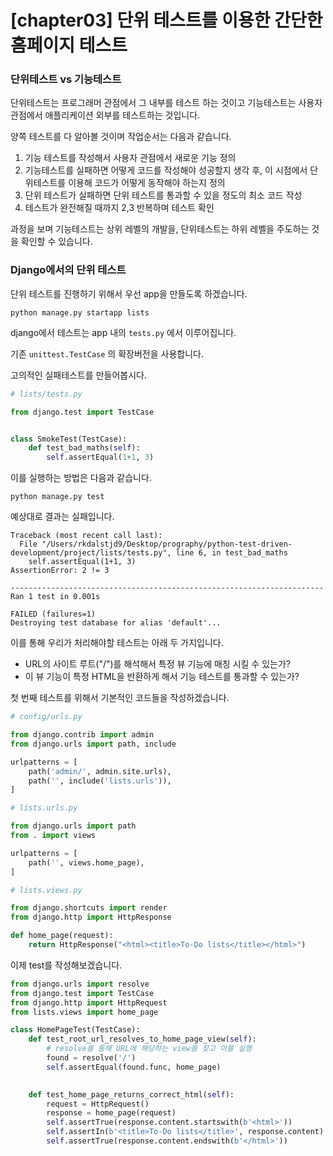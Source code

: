 # [chapter03] 단위 테스트를 이용한 간단한 홈페이지 테스트

### 단위테스트 vs 기능테스트

단위테스트는 프로그래머 관점에서 그 내부를 테스트 하는 것이고 기능테스트는 사용자 관점에서 애플리케이션 외부를 테스트하는 것입니다.

양쪽 테스트를 다 알아볼 것이며 작업순서는 다음과 같습니다.

1. 기능 테스트를 작성해서 사용자 관점에서 새로운 기능 정의
2. 기능테스트를 실패하면 어떻게 코드를 작성해야 성공할지 생각 후, 이 시점에서 단위테스트를 이용해 코드가 어떻게 동작해야 하는지 정의
3. 단위 테스트가 실패하면 단위 테스트를 통과할 수 있을 정도의 최소 코드 작성
4. 테스트가 완전해질 때까지 2,3 반복하며 테스트 확인

과정을 보며 기능테스트는 상위 레벨의 개발을, 단위테스트는 하위 레벨을 주도하는 것을 확인할 수 있습니다.



### Django에서의 단위 테스트

단위 테스트를 진행하기 위해서 우선 app을 만들도록 하겠습니다.

``` shell
python manage.py startapp lists
```



django에서 테스트는 app 내의 `tests.py` 에서 이루어집니다.

기존 `unittest.TestCase` 의 확장버전을 사용합니다.

고의적인 실패테스트를 만들어봅시다.

``` python
# lists/tests.py

from django.test import TestCase


class SmokeTest(TestCase):
    def test_bad_maths(self):
        self.assertEqual(1+1, 3)
```



이를 실행하는 방법은 다음과 같습니다.

``` shell
python manage.py test
```



예상대로 결과는 실패입니다.

```shell
Traceback (most recent call last):
  File "/Users/rkdalstjd9/Desktop/prography/python-test-driven-development/project/lists/tests.py", line 6, in test_bad_maths
    self.assertEqual(1+1, 3)
AssertionError: 2 != 3

----------------------------------------------------------------------
Ran 1 test in 0.001s

FAILED (failures=1)
Destroying test database for alias 'default'...
```



이를 통해 우리가 처리해야할 테스트는 아래 두 가지입니다.

* URL의 사이트 루트("/")를 해석해서 특정 뷰 기능에 매칭 시킬 수 있는가?
* 이 뷰 기능이 특정 HTML을 반환하게 해서 기능 테스트를 통과할 수 있는가?



첫 번째 테스트를 위해서 기본적인 코드들을 작성하겠습니다.

``` python
# config/urls.py

from django.contrib import admin
from django.urls import path, include

urlpatterns = [
    path('admin/', admin.site.urls),
    path('', include('lists.urls')),
]
```

```python
# lists.urls.py

from django.urls import path
from . import views

urlpatterns = [
    path('', views.home_page),
]
```

```python
# lists.views.py

from django.shortcuts import render
from django.http import HttpResponse

def home_page(request):
    return HttpResponse("<html><title>To-Do lists</title></html>")
```



이제 test를 작성해보겠습니다.

``` python
from django.urls import resolve
from django.test import TestCase
from django.http import HttpRequest
from lists.views import home_page

class HomePageTest(TestCase):
    def test_root_url_resolves_to_home_page_view(self):
        # resolve를 통해 URL에 해당하는 view를 찾고 이를 실행
        found = resolve('/')
        self.assertEqual(found.func, home_page)

    
    def test_home_page_returns_correct_html(self):
        request = HttpRequest()
        response = home_page(request)
        self.assertTrue(response.content.startswith(b'<html>'))
        self.assertIn(b'<title>To-Do lists</title>', response.content)
        self.assertTrue(response.content.endswith(b'</html>'))
```



